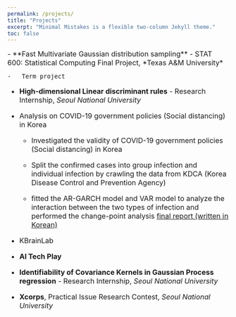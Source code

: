```yaml
---
permalink: /projects/
title: "Projects"
excerpt: "Minimal Mistakes is a flexible two-column Jekyll theme."
toc: false
---
```


<font size = "3">
-   **Fast Multivariate Gaussian distribution sampling** - STAT 600: Statistical Computing Final Project, *Texas A&M University*

    -   Term project

-   **High-dimensional Linear discriminant rules** - Research Internship, *Seoul National University*

-   Analysis on COVID-19 government policies (Social distancing) in Korea

    -   Investigated the validity of COVID-19 government policies (Social distancing) in Korea 
    
    -   Split the confirmed cases into group infection and individual infection by crawling the data from KDCA (Korea Disease Control and Prevention Agency) 
    
    -   fitted the AR-GARCH model and VAR model to analyze the interaction between the two types of infection and performed the change-point analysis [final report (written in Korean)](https://jaehoankim.github.io/assets/TSA_final_Korean.pdf)

-   KBrainLab

-   **AI Tech Play**

-   **Identifiability of Covariance Kernels in Gaussian Process regression** - Research Internship, *Seoul National University*

-   **Xcorps**, Practical Issue Research Contest, <em>Seoul National University</em>

</font>
